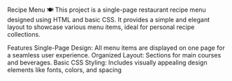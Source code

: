 Recipe Menu 🍽️
This project is a single-page restaurant recipe menu designed using HTML and basic CSS. It provides a simple and elegant layout to showcase various menu items, ideal for  personal recipe collections.

Features
Single-Page Design: All menu items are displayed on one page for a seamless user experience.
Organized Layout: Sections for  main courses and beverages.
Basic CSS Styling: Includes visually appealing design elements like fonts, colors, and spacing
